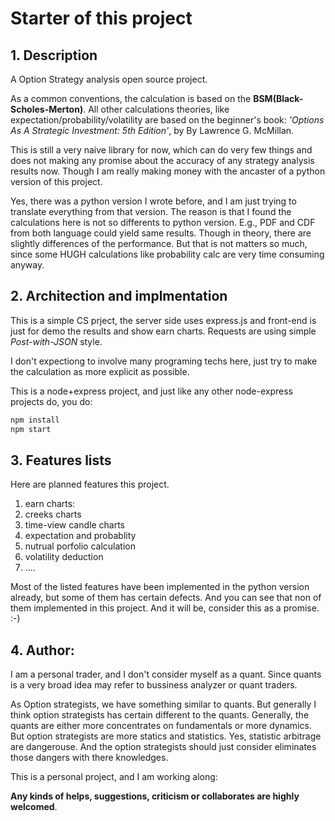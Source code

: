 # Starter of this project

## 1. Description

A Option Strategy analysis open source project. 

As a common conventions, the calculation is based on the __BSM(Black-Scholes-Merton)__. 
All other calculations theories, like expectation/probability/volatility are 
based on the beginner's book: _'Options As A Strategic Investment: 5th Edition'_, by By Lawrence G. McMillan.

This is still a very naive library for now, which can do very few things and does not making any promise about
the accuracy of any strategy analysis results now. Though I am really making money with the ancaster of a 
python version of this project.

Yes, there was a python version I wrote before, and I am just trying to translate everything from that version.
The reason is that I found the calculations here is not so differents to python version. 
E.g., PDF and CDF from both language could yield same results. 
Though in theory, there are slightly differences of the performance.
But that is not matters so much, since some HUGH calculations like probability calc are very time consuming anyway.

## 2. Architection and implmentation

This is a simple CS prject, the server side uses express.js and front-end is just for demo the results and show earn charts.
Requests are using simple _Post-with-JSON_ style. 

I don't expectiong to involve many programing techs here, just try to make the calculation as more explicit as possible.

This is a node+express project, and just like any other node-express projects do, you do:

```bash
npm install
npm start
```

## 3. Features lists
Here are planned features this project. 

1. earn charts:
2. creeks charts
3. time-view candle charts
4. expectation and probablity
5. nutrual porfolio calculation
6. volatility deduction
7. ....

Most of the listed features have been implemented in the python version already, but some of them has certain defects.
And you can see that non of them implemented in this project. And it will be, consider this as a promise.
:-)

## 4. Author:
I am a personal trader, and I don't consider myself as a quant. Since quants is a very broad idea may refer to bussiness analyzer or quant traders.

As Option strategists, we have something similar to quants. But generally I think option strategists has certain different to the quants. 
Generally, the quants are either more concentrates on fundamentals or more dynamics. But option strategists are more statics and statistics. 
Yes, statistic arbitrage are dangerouse. And the option strategists should just consider eliminates those dangers with there knowledges.

This is a personal project, and I am working along:

__Any kinds of helps, suggestions, criticism or collaborates are highly welcomed__.